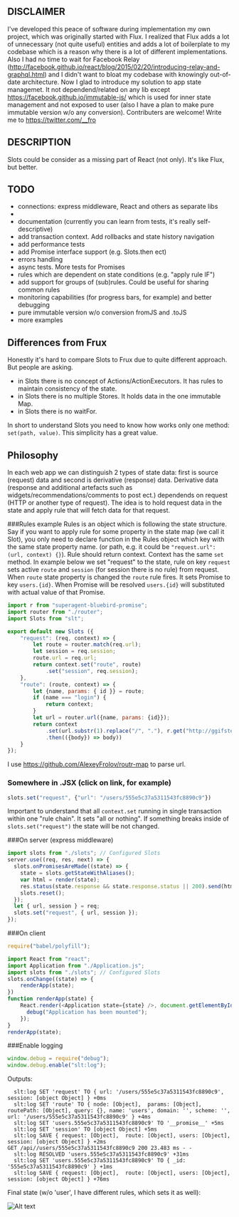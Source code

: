 ## DISCLAIMER
I've developed this peace of software during implementation my own project, which was originally started with Flux. I realized that Flux adds a lot of unnecessary (not quite useful) entities and adds a lot of boilerplate to my codebase which is a reason why there is a lot of different implementations. Also I had no time to wait for Facebook Relay (http://facebook.github.io/react/blog/2015/02/20/introducing-relay-and-graphql.html) and I didn't want to bloat my codebase with knowingly out-of-date architecture. Now I glad to introduce my solution to app state managemet. It not dependend/related on any lib except https://facebook.github.io/immutable-js/ which is used for inner state management and not exposed to user (also I have a plan to make pure immutable version w/o any conversion). 
Contributers are welcome! Write me to https://twitter.com/__fro

## DESCRIPTION
Slots could be consider as a missing part of React (not only). It's like Flux, but better.

## TODO
* connections: express middleware, React and others as separate libs
* 
* documentation (currently you can learn from tests, it's really self-descriptive)
* add transaction context. Add rollbacks and state history navigation
* add performance tests
* add Promise interface support (e.g. Slots.then ect)
* errors handling
* async tests. More tests for Promises
* rules which are dependent on state conditions (e.g. "apply rule IF")
* add support for groups of (sub)rules. Could be useful for sharing common rules
* monitoring capabilities (for progress bars, for example) and better debugging
* pure immutable version w/o conversion fromJS and .toJS
* more examples

## Differences from Frux
Honestly it's hard to compare Slots to Frux due to quite different approach. But people are asking.
* in Slots there is no concept of Actions/ActionExecutors. It has rules to maintain consistency of the state. 
* in Slots there is no multiple Stores. It holds data in the one immutable Map.
* in Slots there is no waitFor.

In short to understand Slots you need to know how works only one method: `set(path, value)`. This simplicity has a great value.

## Philosophy
In each web app we can distinguish 2 types of state data: first is source (request) data and second is derivative (response) data. Derivative data (response and additional artefacts such as widgets/recommendations/comments to post ect.) dependends on request (HTTP or another type of request). The idea is to hold request data in the state and apply rule that will fetch data for that request. 

###Rules example
Rules is an object which is following the state structure. Say if you want to apply rule for some property in the state map (we call it Slot), you only need to declare function in the Rules object which key with the same state property name. (or path, e.g. it could be `"request.url": (url, context) {}`). Rule should return context. Context has the same `set` method.
In example below we set "request" to the state, rule on key `request` sets active `route` and `session` (for session there is no rule) from request. When `route` state property is changed the `route` rule fires. It sets Promise to key `users.{id}`. When Promise will be resolved `users.{id}` will substituted with actual value of that Promise.

```javascript
import r from "superagent-bluebird-promise";
import router from "./router";
import Slots from "slt";

export default new Slots ({
    "request": (req, context) => {
        let route = router.match(req.url);
        let session = req.session;
        route.url = req.url;
        return context.set("route", route)
            .set("session", req.session);
    },
    "route": (route, context) => {
        let {name, params: { id }} = route;
        if (name === "login") {
            return context;
        }
        let url = router.url({name, params: {id}});
        return context
            .set(url.substr(1).replace("/", "."), r.get("http://ggifster.ru/api/" + url)
            .then(({body}) => body))
    }
});
```
I use https://github.com/AlexeyFrolov/routr-map to parse url.
### Somewhere in .JSX (click on link, for example)
```javascript
slots.set("request", {"url": "/users/555e5c37a5311543fc8890c9"})
```
Important to understand that all `context.set` running in single transaction within one "rule chain". It sets "all or nothing". If something breaks inside of `slots.set("request")` the state will be not changed.

###On server (express middleware)

```javascript
import slots from "./slots"; // Configured Slots
server.use((req, res, next) => {
  slots.onPromisesAreMade((state) => {
    state = slots.getStateWithAliases();
    var html = render(state);
    res.status(state.response && state.response.status || 200).send(html);
    slots.reset();
  });
  let { url, session } = req;
  slots.set("request", { url, session });
});
```

###On client

```javascript
require("babel/polyfill");

import React from "react";
import Application from "./Application.js";
import slots from "./slots"; // Configured Slots
slots.onChange((state) => {
    renderApp(state);
})
function renderApp(state) {
    React.render(<Application state={state} />, document.getElementById("root"), () => {
      debug("Application has been mounted");
    });
}
renderApp(state);
```
###Enable logging
```javascript
window.debug = require("debug");
window.debug.enable("slt:log");
```

Outputs:
```
  slt:log SET 'request' TO { url: '/users/555e5c37a5311543fc8890c9',  session: [object Object] } +0ms
  slt:log SET 'route' TO { node: [Object],  params: [Object], routePath: [Object], query: {}, name: 'users', domain: '', scheme: '', url: '/users/555e5c37a5311543fc8890c9' } +4ms
  slt:log SET 'users.555e5c37a5311543fc8890c9' TO '__promise__' +5ms
  slt:log SET 'session' TO [object Object] +5ms
  slt:log SAVE { request: [Object],  route: [Object], users: [Object], session: [object Object] } +2ms
GET /api//users/555e5c37a5311543fc8890c9 200 23.483 ms - -
  slt:log RESOLVED 'users.555e5c37a5311543fc8890c9' +31ms
  slt:log SET 'users.555e5c37a5311543fc8890c9' TO { _id: '555e5c37a5311543fc8890c9' } +1ms
  slt:log SAVE { request: [Object],  route: [Object], users: [Object], session: [object Object] } +76ms
```

Final state (w/o 'user', I have different rules, which sets it as well):

![Alt text](https://monosnap.com/file/otw3slLjWwRCYqS12jQM4JXTB4kT2J.png)
